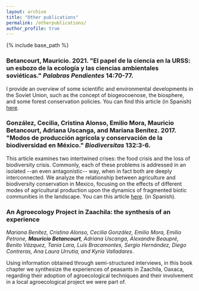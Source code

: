 ```yaml
---
layout: archive
title: "Other publications"
permalink: /otherpublications/
author_profile: true
---
```


{% include base_path %}

### Betancourt, Mauricio. 2021. "El papel de la ciencia en la URSS: un esbozo de la ecología y las ciencias ambientales soviéticas." _Palabras Pendientes_ 14:70-77.

I provide an overview of some scientific and environmental developments in the Soviet Union, such as the concept of biogeocoenose, the biosphere, and some forest conservation policies. You can find this article (in Spanish) [here](https://tejiendorevolucion.org/pp14bet.html).

### González, Cecilia, Cristina Alonso, Emilio Mora, <b>Mauricio Betancourt</b>, Adriana Uscanga, and Mariana Benítez. 2017. "Modos de producción agrícola y conservación de la biodiversidad en México." _Biodiversitas_ 132:3-6. 

This article examines two intertwined crises: the food crisis and the loss of biodiversity crisis. Commonly, each of these problems is addressed in an isolated --an even antagonistic-- way, when in fact both are deeply interconnected. We analyze the relationship between agriculture and biodiversity conservation in Mexico, focusing on the effects of different modes of agricultural production upon the dynamics of fragmented biotic communities in the landscape. You can this article [here](https://ia801605.us.archive.org/23/items/biodiversitasno13comic/biodiversitasno13comic.pdf). (in Spanish).

### An Agroecology Project in Zaachila: the synthesis of an experience  
<i>Mariana Benítez, Cristina Alonso, Cecilia González, Emilio Mora, Emilio Petrone, <b>Mauricio Betancourt</b>, Adriana Uscanga, Alexandre Beaupré, Benito Vázquez, Tania Lara, Luis Bracamontes, Sergio Hernández, Diego Contreras, Ana Laura Urrutia, and Kyria Valladares</i>.

Using information obtained through semi-structured interviews, in this book chapter we synthesize the experiences of peasants in Zaachila, Oaxaca, regarding their adoption of agroecological techniques and their involvement in a local agroecological project we were part of. 


